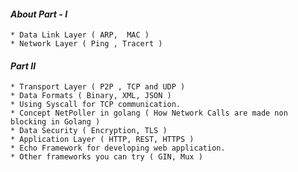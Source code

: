 #### *About Part - I*
    * Data Link Layer ( ARP,  MAC )
    * Network Layer ( Ping , Tracert )

#### *Part II*
    * Transport Layer ( P2P , TCP and UDP )
    * Data Formats ( Binary, XML, JSON )
    * Using Syscall for TCP communication.
    * Concept NetPoller in golang ( How Network Calls are made non blocking in Golang )
    * Data Security ( Encryption, TLS )
    * Application Layer ( HTTP, REST, HTTPS )
    * Echo Framework for developing web application.
    * Other frameworks you can try ( GIN, Mux )
     
        
